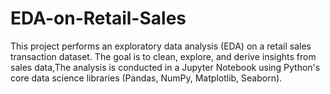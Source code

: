 # EDA-on-Retail-Sales
This project performs an exploratory data analysis (EDA) on a retail sales transaction dataset. The goal is to clean, explore, and derive insights from sales data,The analysis is conducted in a Jupyter Notebook using Python's core data science libraries (Pandas, NumPy, Matplotlib, Seaborn).
